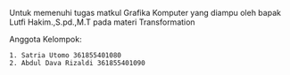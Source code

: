 Untuk memenuhi tugas matkul Grafika Komputer yang diampu oleh bapak Lutfi Hakim.,S.pd.,M.T pada materi Transformation

Anggota Kelompok:

    1. Satria Utomo 361855401080
    2. Abdul Dava Rizaldi 361855401090
